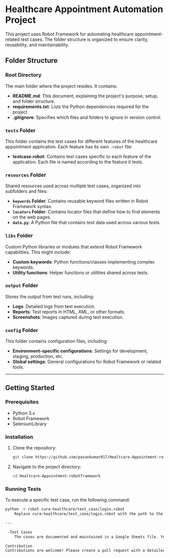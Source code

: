 # Healthcare Appointment Automation Project

This project uses Robot Framework for automating healthcare appointment-related test cases. The folder structure is organized to ensure clarity, reusability, and maintainability.

## Folder Structure

### Root Directory
The main folder where the project resides. It contains:
- **README.md**: This document, explaining the project's purpose, setup, and folder structure.
- **requirements.txt**: Lists the Python dependencies required for the project.
- **.gitignore**: Specifies which files and folders to ignore in version control.

### `tests` Folder
This folder contains the test cases for different features of the healthcare appointment application. Each feature has its own `.robot` file:
- **testcase.robot**: Contains test cases specific to each feature of the application. Each file is named according to the feature it tests.

### `resources` Folder
Shared resources used across multiple test cases, organized into subfolders and files:
- **`keywords` Folder**: Contains reusable keyword files written in Robot Framework syntax.
- **`locators` Folder**: Contains locator files that define how to find elements on the web pages.
- **`data.py`**: A Python file that contains test data used across various tests.

### `libs` Folder
Custom Python libraries or modules that extend Robot Framework capabilities. This might include:
- **Custom keywords**: Python functions/classes implementing complex keywords.
- **Utility functions**: Helper functions or utilities shared across tests.

### `output` Folder
Stores the output from test runs, including:
- **Logs**: Detailed logs from test execution.
- **Reports**: Test reports in HTML, XML, or other formats.
- **Screenshots**: Images captured during test execution.

### `config` Folder
This folder contains configuration files, including:
- **Environment-specific configurations**: Settings for development, staging, production, etc.
- **Global settings**: General configurations for Robot Framework or related tools.

---

## Getting Started

### Prerequisites
- Python 3.x
- Robot Framework
- SeleniumLibrary

### Installation
1. Clone the repository:
    ```sh
    git clone https://github.com/pavankumar017/Healtcare-Appointment-robotframework.git
    ```
2. Navigate to the project directory:
    ```sh
    cd Healtcare-Appointment-robotframework
    ```

### Running Tests
To execute a specific test case, run the following command:
```sh
python -m robot cura-healthcare/test_case/login.robot
    Replace cura-healthcare/test_case/login.robot with the path to the specific test case you want to run.

---

 -Test Cases
    The cases are documented and maintained in a Google Sheets file. You can find the detailed test cases here.- https://docs.google.com/spreadsheets/d/1YE1v637yfYH-V9qtf1LG0HcGLkJ2wPtoPAWHpHZQoHY/edit#gid=0

Contribution
Contributions are welcome! Please create a pull request with a detailed description of your changes.
